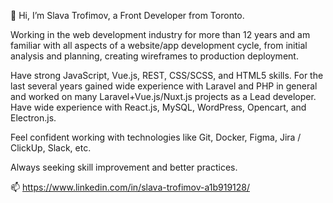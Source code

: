 👋 Hi, I’m Slava Trofimov, a Front Developer from Toronto.

Working in the web development industry for more than 12 years and am familiar with all aspects of a
website/app development cycle, from initial analysis and planning, creating wireframes to production
deployment.

Have strong JavaScript, Vue.js, REST, CSS/SCSS, and HTML5 skills. For the last several years gained wide
experience with Laravel and PHP in general and worked on many Laravel+Vue.js/Nuxt.js projects as a Lead
developer. Have wide experience with React.js, MySQL, WordPress, Opencart, and Electron.js.

Feel confident working with technologies like Git, Docker, Figma, Jira / ClickUp, Slack, etc.

Always seeking skill improvement and better practices.

📫 https://www.linkedin.com/in/slava-trofimov-a1b919128/

<!---
pmbstyle/pmbstyle is a ✨ special ✨ repository because its `README.md` (this file) appears on your GitHub profile.
You can click the Preview link to take a look at your changes.
--->
